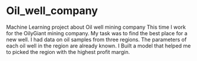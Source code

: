 # Oil_well_company
Machine Learning project about Oil well mining company
This time I work for the OilyGiant mining company. My task was to find the best place for a new well.
I had data on oil samples from three regions. The parameters of each oil well in the region are already known. I Built a model that  helped me to picked the region with the highest profit margin.
